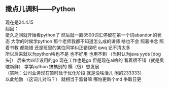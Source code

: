 ## 撒点儿调料——Python
现在是24.4.15  
起因：  
挺久之间就开始看python了 然后就一直3500词汇停留在第一个词abandon的状态 大学的时候学python 那个老师我都不知道怎么成的讲师 啥也不会 照着书念 照着书教 都能错 还是班里的某位同学纠正错误吧 qwq 记不清太多  
所以后来就以为python啥也不是 也不好用 也用不到 （当时认为java yyds [dog头]） 后来大四毕设用的go 现在工作也是go 但是现在ai啥的 看着很不错（就是臭瞎新鲜） 学学python 搞搞别的 横（很）想发展  
（实际：公司业务现在暂时处于优化阶段 就是没啥活儿 闲的233333）  
以此勉励 （这词儿对吗？） 就相当于监督嘛 哪怕更新个md 争取日更

